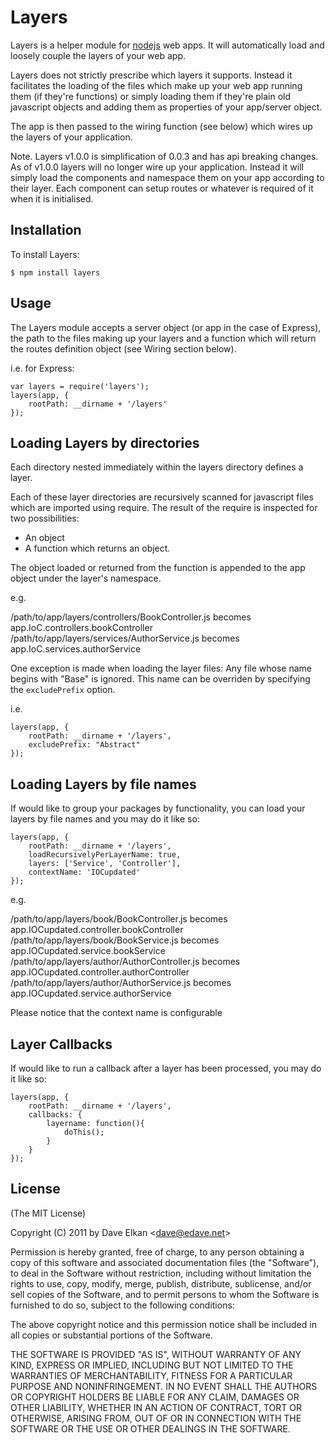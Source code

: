 # Layers

Layers is a helper module for [nodejs](http://nodejs.org) web apps. It will
automatically load and loosely couple the layers of your web app.

Layers does not strictly prescribe which layers it supports. Instead it
facilitates the loading of the files which make up your web app running them 
(if they're functions) or simply loading them if they're plain old javascript
objects and adding them as properties of your app/server object.

The app is then passed to the wiring function (see below) which wires up the 
layers of your application.

Note. Layers v1.0.0 is simplification of 0.0.3 and has api breaking changes.
As of v1.0.0 layers will no longer wire up your application. Instead it will
simply load the components and namespace them on your app according to their
layer. Each component can setup routes or whatever is required of it when
it is initialised.

## Installation

To install Layers:

    $ npm install layers

## Usage

The Layers module accepts a server object (or app in the case of Express), 
the path to the files making up your layers and a function which will return
the routes definition object (see Wiring section below).

i.e. for Express:

    var layers = require('layers');
    layers(app, {
        rootPath: __dirname + '/layers'
    });

## Loading Layers by directories

Each directory nested immediately within the layers directory defines a layer.

Each of these layer directories are recursively scanned for javascript files which are imported using require. The result of the require is inspected for two possibilities: 

* An object
* A function which returns an object.

The object loaded or returned from the function is appended to the app object under the layer's namespace.
 
e.g.
 
/path/to/app/layers/controllers/BookController.js becomes app.IoC.controllers.bookController
/path/to/app/layers/services/AuthorService.js becomes app.IoC.services.authorService

One exception is made when loading the layer files: Any file whose name begins with "Base" is ignored.
This name can be overriden by specifying the `excludePrefix` option.

i.e. 

    layers(app, {
        rootPath: __dirname + '/layers',
        excludePrefix: "Abstract"
    });


## Loading Layers by file names

If would like to group your packages by functionality, you can load your layers by file names and you may do it like so:

    layers(app, {
        rootPath: __dirname + '/layers',
        loadRecursivelyPerLayerName: true,
        layers: ['Service', 'Controller'],
        contextName: 'IOCupdated'
    });

e.g.
 
/path/to/app/layers/book/BookController.js becomes app.IOCupdated.controller.bookController
/path/to/app/layers/book/BookService.js becomes app.IOCupdated.service.bookService
/path/to/app/layers/author/AuthorController.js becomes app.IOCupdated.controller.authorController
/path/to/app/layers/author/AuthorService.js becomes app.IOCupdated.service.authorService

Please notice that the context name is configurable

## Layer Callbacks

If would like to run a callback after a layer has been processed, you may do it like so:

    layers(app, {
        rootPath: __dirname + '/layers',
        callbacks: {
            layername: function(){
                doThis();
            }
        }
    });

## License

(The MIT License)

Copyright (C) 2011 by Dave Elkan &lt;dave@edave.net&gt;

Permission is hereby granted, free of charge, to any person obtaining a copy
of this software and associated documentation files (the "Software"), to deal
in the Software without restriction, including without limitation the rights
to use, copy, modify, merge, publish, distribute, sublicense, and/or sell
copies of the Software, and to permit persons to whom the Software is
furnished to do so, subject to the following conditions:

The above copyright notice and this permission notice shall be included in
all copies or substantial portions of the Software.

THE SOFTWARE IS PROVIDED "AS IS", WITHOUT WARRANTY OF ANY KIND, EXPRESS OR
IMPLIED, INCLUDING BUT NOT LIMITED TO THE WARRANTIES OF MERCHANTABILITY,
FITNESS FOR A PARTICULAR PURPOSE AND NONINFRINGEMENT. IN NO EVENT SHALL THE
AUTHORS OR COPYRIGHT HOLDERS BE LIABLE FOR ANY CLAIM, DAMAGES OR OTHER
LIABILITY, WHETHER IN AN ACTION OF CONTRACT, TORT OR OTHERWISE, ARISING FROM,
OUT OF OR IN CONNECTION WITH THE SOFTWARE OR THE USE OR OTHER DEALINGS IN
THE SOFTWARE.
